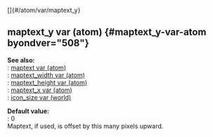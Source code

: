 []{#/atom/var/maptext_y}    
## maptext_y var (atom) {#maptext_y-var-atom byondver="508"}    
**See also:**    
:   [maptext var (atom)](/ref/atom/var/maptext.md)    
:   [maptext_width var (atom)](/ref/atom/var/maptext_width.md)    
:   [maptext_height var (atom)](/ref/atom/var/maptext_height.md)    
:   [maptext_x var (atom)](/ref/atom/var/maptext_x.md)    
:   [icon_size var (world)](/ref/world/var/icon_size.md)    
<!-- -->    
**Default value:**    
:   0    
Maptext, if used, is offset by this many pixels upward.  